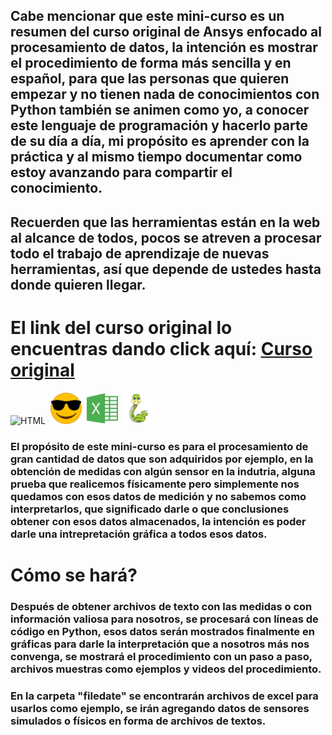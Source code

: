 ## Cabe mencionar que este mini-curso es un resumen del curso original de Ansys enfocado al procesamiento de datos, la intención es mostrar el procedimiento de forma más sencilla y en español, para que las personas que quieren empezar y no tienen nada de conocimientos con Python también se animen como yo, a conocer este lenguaje de programación y hacerlo parte de su día a día, mi propósito es aprender con la práctica y al mismo tiempo documentar como estoy avanzando para compartir el conocimiento.
## Recuerden que las herramientas están en la web al alcance de todos, pocos se atreven a procesar todo el trabajo de aprendizaje de nuevas herramientas, así que depende de ustedes hasta donde quieren llegar.
# El link del curso original lo encuentras dando click aquí: [**Curso original**](https://courses.ansys.com/index.php/courses/intro-to-python/lessons/prerequisites-installation-of-python/)

<img src="https://cdn3.emoji.gg/emojis/1850-python-logo.png" title="Python" alt="HTML" width="50" height="50"/>&nbsp;
<img src="https://github.com/jwilliamsee/BancoDeImagenes/blob/main/IMAGENES/sunglasses.png?raw=true" title="sunglasses" alt="HTML" width="50" height="50"/>&nbsp;
<img src="https://github.com/jwilliamsee/BancoDeImagenes/blob/main/IMAGENES/exel.png" title="Exel" alt="HTML" width="50" height="50"/>&nbsp;
<img src="https://github.com/jwilliamsee/BancoDeImagenes/blob/main/IMAGENES/snake.png?raw=true" title="snake" alt="HTML" width="50" height="50"/>&nbsp;

### El propósito de este mini-curso es para el procesamiento de gran cantidad de datos que son adquiridos por ejemplo, en la obtención de medidas con algún sensor en la indutria, alguna prueba que realicemos físicamente pero simplemente nos quedamos con esos datos de medición y no sabemos como interpretarlos, que significado darle o que conclusiones obtener con esos datos almacenados, la intención es poder darle una intrepretación gráfica a todos esos datos.
# Cómo se hará?
### Después de obtener archivos de texto con las medidas o con información valiosa para nosotros, se procesará con líneas de código en Python, esos datos serán mostrados finalmente en gráficas para darle la interpretación que a nosotros más nos convenga, se mostrará el procedimiento con un paso a paso, archivos muestras como ejemplos y videos del procedimiento.
### En la carpeta "filedate" se encontrarán archivos de excel para usarlos como ejemplo, se irán agregando datos de sensores simulados o físicos en forma de archivos de textos.
